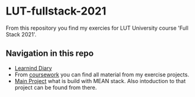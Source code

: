 # LUT-fullstack-2021

From this repository you find my exercies for LUT University course 'Full Stack 2021'.

## Navigation in this repo

- [Learnind Diary](./Learning-Diary.docx)
- From [coursework](./coursework) you can find all material from my exercise projects.
- [Main Project](./project/mean-todo-app) what is build with MEAN stack. Also intoduction to that project can be found from there.
